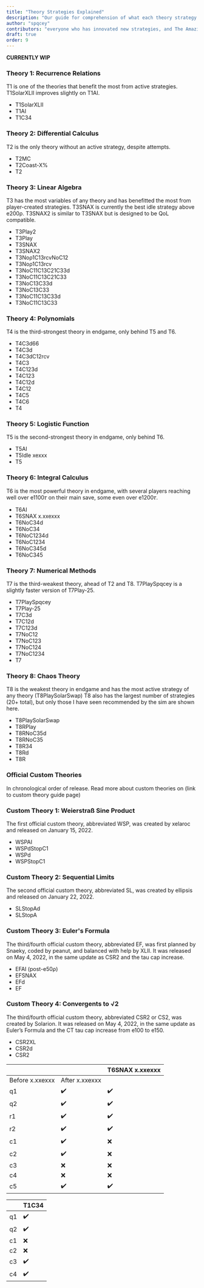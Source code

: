 ```yaml
---
title: "Theory Strategies Explained"
description: "Our guide for comprehension of what each theory strategy means."
author: "spqcey"
contributors: "everyone who has innovated new strategies, and The Amazing Community"
draft: true
order: 9
---
```


**CURRENTLY WIP**
<!-- T6SNAX x.xxexxx -->

<!-- <span style="color:red">some text</span> -->
<!-- <span style="color:var(--palette-stroke-warning)">some text</span>. -->

### Theory 1: Recurrence Relations

T1 is one of the theories that benefit the most from active strategies. T1SolarXLII improves slightly on T1AI.

- T1SolarXLII
- T1AI
- T1C34

### Theory 2: Differential Calculus

T2 is the only theory without an active strategy, despite attempts.

- T2MC
- T2Coast-X%
- T2

### Theory 3: Linear Algebra

T3 has the most variables of any theory and has benefitted the most from player-created strategies.
T3SNAX is currently the best idle strategy above e200ρ.
T3SNAX2 is similar to T3SNAX but is designed to be QoL compatible.

- T3Play2
- T3Play
- T3SNAX
- T3SNAX2
- T3<span style="color:var(--palette-stroke-warning)">No</span>ρ1C13rcv<span style="color:var(--palette-stroke-warning)">No</span>C12
- T3<span style="color:var(--palette-stroke-warning)">No</span>ρ1C13rcv
- T3<span style="color:var(--palette-stroke-warning)">No</span>C11C13C21C33d
- T3<span style="color:var(--palette-stroke-warning)">No</span>C11C13C21C33
- T3<span style="color:var(--palette-stroke-warning)">No</span>C13C33d
- T3<span style="color:var(--palette-stroke-warning)">No</span>C13C33
- T3<span style="color:var(--palette-stroke-warning)">No</span>C11C13C33d
- T3<span style="color:var(--palette-stroke-warning)">No</span>C11C13C33

### Theory 4: Polynomials

T4 is the third-strongest theory in endgame, only behind T5 and T6.

- T4C3d66
- T4C3d
- T4C3dC12rcv
- T4C3
- T4C123d
- T4C123
- T4C12d
- T4C12
- T4C5
- T4C6
- T4

### Theory 5: Logistic Function

T5 is the second-strongest theory in endgame, only behind T6.

- T5AI
- T5Idle xexxx
- T5

### Theory 6: Integral Calculus

T6 is the most powerful theory in endgame, with several players reaching well over e1100𝜏 on their main save, some even over e1200𝜏.

- T6AI
- T6SNAX x.xxexxx
- T6<span style="color:var(--palette-stroke-warning)">No</span>C34d
- T6<span style="color:var(--palette-stroke-warning)">No</span>C34
- T6<span style="color:var(--palette-stroke-warning)">No</span>C1234d
- T6<span style="color:var(--palette-stroke-warning)">No</span>C1234
- T6<span style="color:var(--palette-stroke-warning)">No</span>C345d
- T6<span style="color:var(--palette-stroke-warning)">No</span>C345

### Theory 7: Numerical Methods

T7 is the third-weakest theory, ahead of T2 and T8.
T7PlaySpqcey is a slightly faster version of T7Play-25.

- T7PlaySpqcey
- T7Play-25
- T7C3d
- T7C12d
- T7C123d
- T7<span style="color:var(--palette-stroke-warning)">No</span>C12
- T7<span style="color:var(--palette-stroke-warning)">No</span>C123
- T7<span style="color:var(--palette-stroke-warning)">No</span>C124
- T7<span style="color:var(--palette-stroke-warning)">No</span>C1234
- T7

### Theory 8: Chaos Theory

T8 is the weakest theory in endgame and has the most active strategy of any theory (T8PlaySolarSwap)
T8 also has the largest number of strategies (20+ total), but only those I have seen recommended by the sim are shown here.

- T8PlaySolarSwap
- T8RPlay
- T8R<span style="color:var(--palette-stroke-warning)">No</span>C35d
- T8R<span style="color:var(--palette-stroke-warning)">No</span>C35
- T8R34
- T8Rd
- T8R

### Official Custom Theories
In chronological order of release.
Read more about custom theories on (link to custom theory guide page)

### Custom Theory 1: Weierstraß Sine Product

The first official custom theory, abbreviated WSP, was created by xelaroc and released on January 15, 2022.

- WSPAI
- WSPd<span style="color:var(--palette-stroke-warning)">Stop</span>C1
- WSPd
- WSP<span style="color:var(--palette-stroke-warning)">Stop</span>C1

### Custom Theory 2: Sequential Limits

The second official custom theory, abbreviated SL, was created by ellipsis and released on January 22, 2022.

- SL<span style="color:var(--palette-stroke-warning)">Stop</span>Ad
- SL<span style="color:var(--palette-stroke-warning)">Stop</span>A

### Custom Theory 3: Euler's Formula

The third/fourth official custom theory, abbreviated EF, was first planned by Snaeky, coded by peanut, and balanced with help by XLII. It was released on May 4, 2022, in the same update as CSR2 and the tau cap increase.

- EFAI (post-e50ρ)
- EFSNAX
- EFd
- EF

### Custom Theory 4: Convergents to √2

The third/fourth official custom theory, abbreviated CSR2 or CS2, was created by Solarion. It was released on May 4, 2022, in the same update as Euler’s Formula and the CT tau cap increase from e100 to e150.

- CSR2XL
- CSR2d
- CSR2


<table class="spqcey">
<thead>
  <tr>
     <th class="invisible"></th>
     <th></th>
     <th>T6SNAX x.xxexxx</th>
  </tr>
</thead>
   <tbody>
     <tr>
       <td class="topHeader">Before x.xxexxx</td>
       <td class="rightHeader">After x.xxexxx</td>
     </tr>
      <tr>
         <td class="leftHeader">q1</td>
         <td>✔️</td>
         <td>✔️</td>
      </tr>
      <tr>
         <td class="leftHeader">q2</td>
         <td>✔️</td>
         <td>✔️</td>
      </tr>
      <tr>
         <td class="leftHeader">r1</td>
         <td>✔️</td>
         <td>✔️</td>
      </tr>
      <tr>
         <td class="leftHeader">r2</td>
         <td>✔️</td>
         <td>✔️</td>
      </tr>
      <tr>
         <td class="leftHeader">c1</td>
         <td>✔️</td>
         <td>❌</td>
      </tr>
      <tr>
         <td class="leftHeader">c2</td>
         <td>✔️</td>
         <td>❌</td>
      </tr>
      <tr>
         <td class="leftHeader">c3</td>
         <td>❌</td>
         <td>❌</td>
      </tr>
      <tr>
         <td class="leftHeader">c4</td>
         <td>❌</td>
         <td>❌</td>
      </tr>
      <tr>
         <td class="leftHeader">c5</td>
         <td>✔️</td>
         <td>✔️</td>
      </tr>
   </tbody>
</table>
<!-- T1C34 -->
<table class="spqcey">
<thead>
  <th></th>
  <th>T1C34</th>
</thead>
   <tbody>
      <tr>
         <td class="leftHeader">q1</td>
         <td>✔️</td>
      </tr>
      <tr>
         <td class="leftHeader">q2</td>
         <td>✔️</td>
      </tr>
      <tr>
         <td class="leftHeader">c1</td>
         <td>❌</td>
      </tr>
      <tr>
         <td class="leftHeader">c2</td>
         <td>❌</td>
      </tr>
      <tr>
         <td class="leftHeader">c3</td>
         <td>✔️</td>
      </tr>
      <tr>
         <td class="leftHeader">c4</td>
         <td>✔️</td>
      </tr>
   </tbody>
</table>
